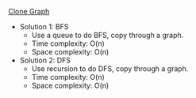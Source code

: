 [Clone Graph](https://leetcode.com/problems/clone-graph/)  

- Solution 1: BFS
    - Use a queue to do BFS, copy through a graph.
    - Time complexity: O(n)
    - Space complexity: O(n)
- Solution 2: DFS
    - Use recursion to do DFS, copy through a graph.
    - Time complexity: O(n)
    - Space complexity: O(n)